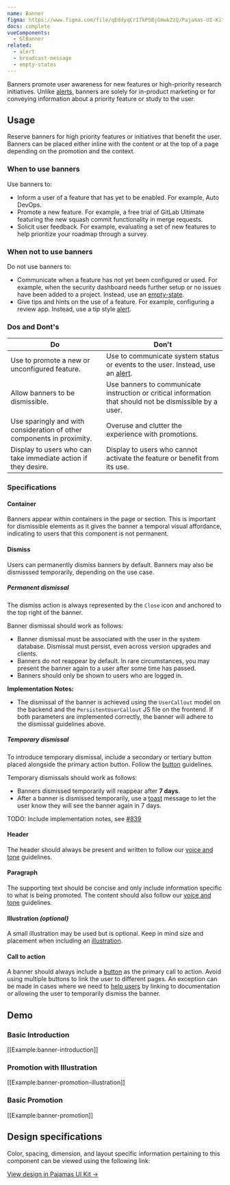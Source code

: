 ```yaml
---
name: Banner
figma: https://www.figma.com/file/qEddyqCrI7kPSBjGmwkZzQ/Pajamas-UI-Kit?node-id=425%3A4
docs: complete
vueComponents:
  - GlBanner
related:
  - alert
  - broadcast-message
  - empty-states
---
```


Banners promote user awareness for new features or high-priority research initiatives. Unlike [alerts](/components/alert), banners are solely for in-product marketing or for conveying information about a priority feature or study to the user.

## Usage

Reserve banners for high priority features or initiatives that benefit the user. Banners can be placed either inline with the content or at the top of a page depending on the promotion and the context.

### When to use banners

Use banners to:

- Inform a user of a feature that has yet to be enabled. For example, Auto DevOps.
- Promote a new feature. For example, a free trial of GitLab Ultimate featuring the new squash commit functionality in merge requests.
- Solicit user feedback. For example, evaluating a set of new features to help prioritize your roadmap through a survey. 

### When not to use banners

Do not use banners to:

- Communicate when a feature has not yet been configured or used. For example, when the security dashboard needs further setup or no issues have been added to a project. Instead, use an [empty-state](https://design.gitlab.com/regions/empty-states).
- Give tips and hints on the use of a feature. For example, configuring a review app. Instead, use a tip style [alert](/components/alert).

### Dos and Dont's

| Do | Don't |
| ------ | ------ |
| Use to promote a new or unconfigured feature. | Use to communicate system status or events to the user. Instead, use an [alert](/components/alert). |
| Allow banners to be dismissible. | Use banners to communicate instruction or critical information that should not be dismissible by a user. |
| Use sparingly and with consideration of other components in proximity. | Overuse and clutter the experience with promotions. |
| Display to users who can take immediate action if they desire. | Display to users who cannot activate the feature or benefit from its use. |

### Specifications

#### Container

Banners appear within containers in the page or section. This is important for dismissible elements as it gives the banner a temporal visual affordance, indicating to users that this component is not permanent.

#### Dismiss

Users can permanently dismiss banners by default. Banners may also be dismisssed temporarily, depending on the use case.

##### Permanent dismissal

The dismiss action is always represented by the `Close` icon and anchored to the top right of the banner.

Banner dismissal should work as follows:
* Banner dismissal must be associated with the user in the system database. Dismissal must persist, even across version upgrades and clients.
* Banners do not reappear by default. In rare circumstances, you may present the banner again to a user after some time has passed.
* Banners should only be shown to users who are logged in.

**Implementation Notes:**
* The dismissal of the banner is achieved using the `UserCallout` model on the backend and the `PersistentUserCallout` JS file on the frontend. If both parameters are implemented correctly, the banner will adhere to the dismissal guidelines above.

##### Temporary dismissal

To introduce temporary dismissal, include a secondary or tertiary button placed alongside the primary action button. Follow the [button](https://design.gitlab.com/components/button#alignment-and-order) guidelines.

Temporary dismissals should work as follows: 
* Banners dismissed temporarily will reappear after **7 days**.
* After a banner is dismissed temporarily, use a [toast](/components/toast) message to let the user know they will see the banner again in 7 days.

TODO: Include implementation notes, see [#839](https://gitlab.com/gitlab-org/gitlab-services/design.gitlab.com/-/issues/839)

#### Header

The header should always be present and written to follow our [voice and tone](https://design.gitlab.com/content/voice-tone/) guidelines.

#### Paragraph

The supporting text should be concise and only include information specific to what is being promoted. The content should also follow our [voice and tone](https://design.gitlab.com/content/voice-tone/) guidelines.

#### Illustration *(optional)*

A small illustration may be used but is optional. Keep in mind size and placement when including an [illustration](https://design.gitlab.com/product-foundations/illustration).

#### Call to action

A banner should always include a [button](https://design.gitlab.com/components/button) as the primary call to action. Avoid using multiple buttons to link the user to different pages. An exception can be made in cases where we need to [help users](https://design.gitlab.com/usability/helping-users) by linking to documentation or allowing the user to temporarily dismiss the banner.

## Demo

### Basic Introduction

[[Example:banner-introduction]]

### Promotion with Illustration

[[Example:banner-promotion-illustration]]

### Basic Promotion

[[Example:banner-promotion]]


## Design specifications

Color, spacing, dimension, and layout specific information pertaining to this component can be viewed using the following link:

[View design in Pajamas UI Kit →](https://www.figma.com/file/qEddyqCrI7kPSBjGmwkZzQ/Pajamas-UI-Kit?node-id=4845%3A7873)
